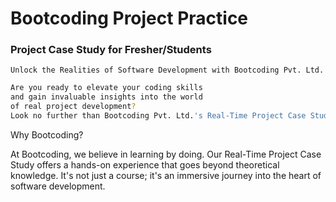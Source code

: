 # Bootcoding Project Practice

### Project Case Study for Fresher/Students


`Unlock the Realities of Software Development with Bootcoding Pvt. Ltd.`

```bash
Are you ready to elevate your coding skills 
and gain invaluable insights into the world 
of real project development? 
Look no further than Bootcoding Pvt. Ltd.'s Real-Time Project Case Study!
```

Why Bootcoding?

At Bootcoding, we believe in learning by doing. Our Real-Time Project Case Study offers a hands-on experience that goes beyond theoretical knowledge. It's not just a course; it's an immersive journey into the heart of software development.